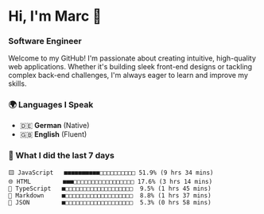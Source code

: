 # Hi, I'm Marc 👋 
### Software Engineer

Welcome to my GitHub! I'm passionate about creating intuitive, high-quality web applications. Whether it's building sleek front-end designs or tackling complex back-end challenges, I'm always eager to learn and improve my skills.  

### 🌍 Languages I Speak  
- 🇩🇪 **German** (Native)  
- 🇬🇧 **English** (Fluent)

### 🤯 What I did the last 7 days

```
🟨 JavaScript   ■■■■■■■■■■□□□□□□□□□□ 51.9% (9 hrs 34 mins)
🌐 HTML         ■■■□□□□□□□□□□□□□□□□□ 17.6% (3 hrs 14 mins)
🔷 TypeScript   ■□□□□□□□□□□□□□□□□□□□  9.5% (1 hrs 45 mins)
📝 Markdown     ■□□□□□□□□□□□□□□□□□□□  8.8% (1 hrs 37 mins)
📄 JSON         ■□□□□□□□□□□□□□□□□□□□  5.3% (0 hrs 58 mins)
```